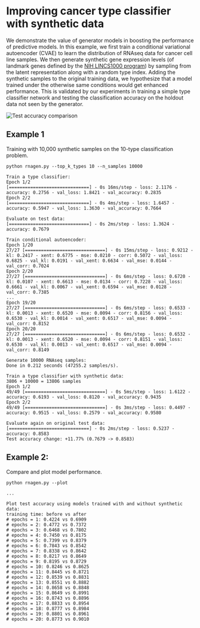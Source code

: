# Improving cancer type classifier with synthetic data

We demonstrate the value of generator models in boosting the performance of predictive models.
In this example, we first train a conditional variational autoencoder (CVAE) to learn the distribution of RNAseq data for cancer cell line samples. We then generate synthetic gene expression levels (of landmark genes defined by the [NIH LINCS1000 program](https://lincsproject.org/LINCS/tools/workflows/find-the-best-place-to-obtain-the-lincs-l1000-data)) by sampling from the latent representation along with a random type index. Adding the synthetic samples to the original training data, we hypothesize that a model trained under the otherwise same conditions would get enhanced performance. This is validated by our experiments in training a simple type classifier network and testing the classification accuracy on the holdout data not seen by the generator.

![Test accuracy comparison](test-accuracy-comparison-20-types.png)

## Example 1

Training with 10,000 synthetic samples on the 10-type classification problem.

```
python rnagen.py --top_k_types 10 --n_samples 10000
```

```
Train a type classifier:
Epoch 1/2
[==============================] - 0s 16ms/step - loss: 2.1176 - accuracy: 0.2756 - val_loss: 1.8421 - val_accuracy: 0.2835
Epoch 2/2
[==============================] - 0s 4ms/step - loss: 1.6457 - accuracy: 0.5947 - val_loss: 1.3630 - val_accuracy: 0.7664

Evaluate on test data:
[==============================] - 0s 2ms/step - loss: 1.3624 - accuracy: 0.7679

Train conditional autoencoder:
Epoch 1/20
27/27 [==============================] - 0s 15ms/step - loss: 0.9212 - kl: 0.2417 - xent: 0.6775 - mse: 0.0210 - corr: 0.5072 - val_loss: 0.6825 - val_kl: 0.0191 - val_xent: 0.6634 - val_mse: 0.0144 - val_corr: 0.7024
Epoch 2/20
27/27 [==============================] - 0s 6ms/step - loss: 0.6720 - kl: 0.0107 - xent: 0.6613 - mse: 0.0134 - corr: 0.7228 - val_loss: 0.6661 - val_kl: 0.0067 - val_xent: 0.6594 - val_mse: 0.0128 - val_corr: 0.7385
...
Epoch 19/20
27/27 [==============================] - 0s 6ms/step - loss: 0.6533 - kl: 0.0013 - xent: 0.6520 - mse: 0.0094 - corr: 0.8156 - val_loss: 0.6530 - val_kl: 0.0014 - val_xent: 0.6517 - val_mse: 0.0094 - val_corr: 0.8152
Epoch 20/20
27/27 [==============================] - 0s 6ms/step - loss: 0.6532 - kl: 0.0013 - xent: 0.6520 - mse: 0.0094 - corr: 0.8151 - val_loss: 0.6530 - val_kl: 0.0013 - val_xent: 0.6517 - val_mse: 0.0094 - val_corr: 0.8149

Generate 10000 RNAseq samples:
Done in 0.212 seconds (47255.2 samples/s).

Train a type classifier with synthetic data:
3806 + 10000 = 13806 samples
Epoch 1/2
49/49 [==============================] - 0s 5ms/step - loss: 1.6122 - accuracy: 0.6193 - val_loss: 0.8120 - val_accuracy: 0.9435
Epoch 2/2
49/49 [==============================] - 0s 3ms/step - loss: 0.4497 - accuracy: 0.9515 - val_loss: 0.2579 - val_accuracy: 0.9580

Evaluate again on original test data:
[==============================] - 0s 2ms/step - loss: 0.5237 - accuracy: 0.8583
Test accuracy change: +11.77% (0.7679 -> 0.8583)
```

## Example 2:

Compare and plot model performance.

```
python rnagen.py --plot
```

```
...

Plot test accuracy using models trained with and without synthetic data:
training time: before vs after
# epochs = 1: 0.4224 vs 0.6909
# epochs = 2: 0.4772 vs 0.7372
# epochs = 3: 0.6468 vs 0.7802
# epochs = 4: 0.7450 vs 0.8175
# epochs = 5: 0.7399 vs 0.8379
# epochs = 6: 0.7843 vs 0.8542
# epochs = 7: 0.8338 vs 0.8642
# epochs = 8: 0.8217 vs 0.8649
# epochs = 9: 0.8195 vs 0.8729
# epochs = 10: 0.8246 vs 0.8625
# epochs = 11: 0.8445 vs 0.8721
# epochs = 12: 0.8539 vs 0.8831
# epochs = 13: 0.8551 vs 0.8882
# epochs = 14: 0.8658 vs 0.8848
# epochs = 15: 0.8649 vs 0.8991
# epochs = 16: 0.8743 vs 0.8896
# epochs = 17: 0.8833 vs 0.8954
# epochs = 18: 0.8777 vs 0.8984
# epochs = 19: 0.8801 vs 0.8961
# epochs = 20: 0.8773 vs 0.9010
```
